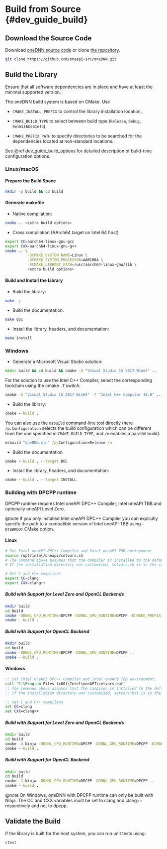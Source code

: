 Build from Source {#dev_guide_build}
====================================

## Download the Source Code

Download [oneDNN source code](https://github.com/oneapi-src/oneDNN/archive/master.zip)
or clone [the repository](https://github.com/oneapi-src/oneDNN.git).

~~~sh
git clone https://github.com/oneapi-src/oneDNN.git
~~~

## Build the Library

Ensure that all software dependencies are in place and have at least the
minimal supported version.

The oneDNN build system is based on CMake. Use

- `CMAKE_INSTALL_PREFIX` to control the library installation location,

- `CMAKE_BUILD_TYPE` to select between build type (`Release`, `Debug`,
  `RelWithDebInfo`).

- `CMAKE_PREFIX_PATH` to specify directories to be searched for the
  dependencies located at non-standard locations.

See @ref dev_guide_build_options for detailed description of build-time
configuration options.

### Linux/macOS

#### Prepare the Build Space

~~~sh
mkdir -p build && cd build
~~~

#### Generate makefile

- Native compilation:
~~~sh
cmake .. <extra build options>
~~~

- Cross compilation (AArch64 target on Intel 64 host)

~~~sh
export CC=aarch64-linux-gnu-gcc
export CXX=aarch64-linux-gnu-g++
cmake .. \
          -DCMAKE_SYSTEM_NAME=Linux \
          -DCMAKE_SYSTEM_PROCESSOR=AARCH64 \
          -DCMAKE_LIBRARY_PATH=/usr/aarch64-linux-gnu/lib \
          <extra build options>
~~~

#### Build and Install the Library

- Build the library:
~~~sh
make -j
~~~

- Build the documentation:
~~~sh
make doc
~~~

- Install the library, headers, and documentation:
~~~sh
make install
~~~

### Windows

- Generate a Microsoft Visual Studio solution:
~~~bat
mkdir build && cd build && cmake -G "Visual Studio 15 2017 Win64" ..
~~~
For the solution to use the Intel C++ Compiler, select the corresponding
toolchain using the cmake `-T` switch:
~~~bat
cmake -G "Visual Studio 15 2017 Win64" -T "Intel C++ Compiler 19.0" ..
~~~

- Build the library:
~~~bat
cmake --build .
~~~
You can also use the `msbuild` command-line tool directly (here
`/p:Configuration` selects the build configuration which can be different from
the one specified in `CMAKE_BUILD_TYPE`, and `/m` enables a parallel build):
~~~bat
msbuild "oneDNN.sln" /p:Configuration=Release /m
  ~~~

- Build the documentation
~~~bat
cmake --build . --target DOC
~~~

- Install the library, headers, and documentation:
~~~bat
cmake --build . --target INSTALL
~~~

### Building with DPCPP runtime

DPCPP runtime requires Intel oneAPI DPC++ Compiler, Intel oneAPI TBB and
optionally oneAPI Level Zero.

@note If you only installed Intel oneAPI DPC++ Compiler you can explicitly
specify the path to a compatible version of Intel oneAPI TBB using `-DTBBROOT`
CMake option.

#### Linux

~~~sh
# Set Intel oneAPI DPC++ Compiler and Intel oneAPI TBB environment.
source /opt/intel/oneapi/setvars.sh
# The command above assumes that the compiler is installed to the default directory.
# If the installation directory was customized, setvars.sh is in the customized directory.

# Set C and C++ compilers
export CC=clang
export CXX=clang++
~~~

##### Build with Support for Level Zero and OpenCL Backends
~~~sh
mkdir build
cd build
cmake -DDNNL_CPU_RUNTIME=DPCPP -DDNNL_GPU_RUNTIME=DPCPP -DCMAKE_PREFIX_PATH=/path/to/level/zero ..
cmake --build .
~~~

##### Build with Support for OpenCL Backend

~~~sh
mkdir build
cd build
cmake -DDNNL_CPU_RUNTIME=DPCPP -DDNNL_GPU_RUNTIME=DPCPP ..
cmake --build .
~~~

#### Windows

~~~bat
:: Set Intel oneAPI DPC++ Compiler and Intel oneAPI TBB environment.
call "C:\Program Files (x86)\Intel\oneAPI\setvars.bat"
:: The command above assumes that the compiler is installed to the default directory.
:: If the installation directory was customized, setvars.bat is in the customized directory.

:: Set C and C++ compilers
set CC=clang
set CXX=clang++
~~~

##### Build with Support for Level Zero and OpenCL Backends

~~~bat
mkdir build
cd build
cmake -G Ninja -DDNNL_CPU_RUNTIME=DPCPP -DDNNL_GPU_RUNTIME=DPCPP -DCMAKE_PREFIX_PATH=/path/to/level/zero ..
cmake --build .
~~~

##### Build with Support for OpenCL Backend
~~~bat
mkdir build
cd build
cmake -G Ninja -DDNNL_CPU_RUNTIME=DPCPP -DDNNL_GPU_RUNTIME=DPCPP ..
cmake --build .
~~~

@note On Windows, oneDNN with DPCPP runtime can only be built with Ninja.
The CC and CXX variables must be set to clang and clang++ respectively and not
to dpcpp.

## Validate the Build

If the library is built for the host system, you can run unit tests using:

~~~sh
ctest
~~~
